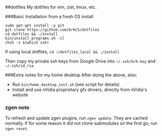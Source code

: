 ##dotfiles
My dotfiles for vim, zsh, tmux, etc.

###Basic Installation from a fresh OS install
```
sudo apt-get install -y git
git clone https://github.com/brhCS/dotfiles
cd dotfiles && ./install
bin/install_programs.sh -il
chsh -s $(which zsh)
```
If using local dotfiles, `cd ~/dotfiles_local && ./install`

Then copy my private ssh keys from Google Drive into `~/.ssh/brh-key` and `~/.ssh/id_rsa`

###Extra notes for my home desktop
After doing the above, also:
 * Run `bin/home_desktop_init.sh` (see script for details)
 * Install and use nVidia proprietary gfx drivers, directly from nVidia's website

### zgen note
To refresh and update zgen plugins, run `zgen update`. They are cached normally.  If for some reason it did not clone submodules on the first go, run `zgen reset`.
